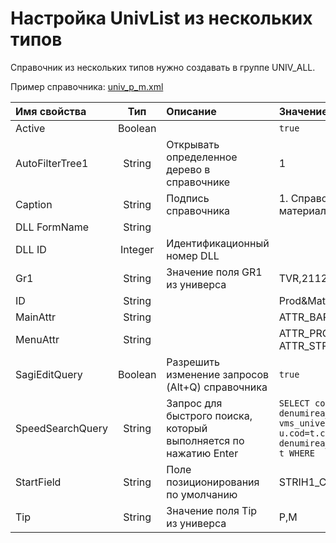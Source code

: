 # Настройка UnivList из нескольких типов

Справочник из нескольких типов нужно создавать в группе UNIV\_ALL.

Пример справочника: [univ\_p\_m.xml](https://github.com/bsoft-biz/wiki/blob/master/src/univ_p_m.xml)

| **Имя свойства** | **Тип** | **Описание** | **Значение для примера** |
| :--- | :---: | :--- | :--- |
| Active | Boolean |  | `true` |
| AutoFilterTree1 | String | Открывать определенное дерево в справочнике | 1 |
| Caption | String | Подпись справочника | 1. Справочник товаров и материалов |
| DLL FormName | String |  |  |
| DLL ID | Integer | Идентификационный номер DLL |  |
| Gr1 | String | Значение поля GR1 из универса | TVR,2112 |
| ID | String |  | Prod&Mat |
| MainAttr | String |  | ATTR\_BAR |
| MenuAttr | String |  | ATTR\_PRC,ATTR\_MINMAX, ATTR\_STRGRP,ATTR\_MAU |
| SagiEditQuery | Boolean | Разрешить изменение запросов \(Alt+Q\) справочника | `true` |
| SpeedSearchQuery | String | Запрос для быстрого поиска,  который выполняется по нажатию Enter | `SELECT cod,(SELECT denumirea__1 FROM vms_univers u WHERE u.cod=t.cod ) denumirea__1 FROM TMS_MPT t WHERE` |
| StartField | String | Поле позиционирования по умолчанию | STRIH1\_CODPRODUCER |
| Tip | String | Значение поля Tip из универса | P,M |

